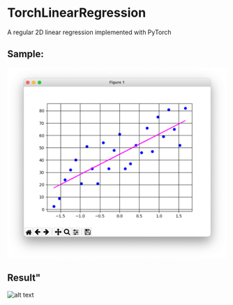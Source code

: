 # TorchLinearRegression
A regular 2D linear regression implemented with PyTorch

## Sample:
![alt text](https://github.com/YaKalmar0/TorchLinearRegression/blob/main/Result.png)
## Result"
![alt text](https://prnt.sc/w2gxtv)

